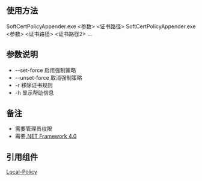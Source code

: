 ﻿## 使用方法
SoftCertPolicyAppender.exe <参数> <证书路径>
SoftCertPolicyAppender.exe <参数> <证书路径> <证书路径2> ...

## 参数说明
* --set-force 启用强制策略
* --unset-force 取消强制策略
* -r 移除证书规则
* -h 显示帮助信息

## 备注
- 需要管理员权限 
- 需要[.NET Framework 4.0](http://www.microsoft.com/en-us/download/details.aspx?id=17718)

## 引用组件
[Local-Policy](https://bitbucket.org/MartinEden/local-policy/overview)
